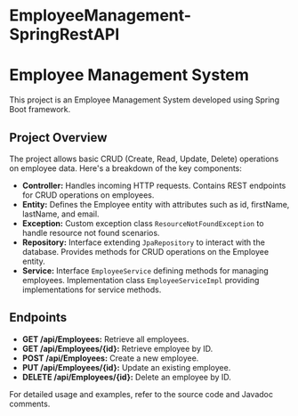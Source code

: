 # EmployeeManagement-SpringRestAPI
# Employee Management System

This project is an Employee Management System developed using Spring Boot framework.

## Project Overview
The project allows basic CRUD (Create, Read, Update, Delete) operations on employee data. Here's a breakdown of the key components:

- **Controller:** Handles incoming HTTP requests. Contains REST endpoints for CRUD operations on employees.
- **Entity:** Defines the Employee entity with attributes such as id, firstName, lastName, and email.
- **Exception:** Custom exception class `ResourceNotFoundException` to handle resource not found scenarios.
- **Repository:** Interface extending `JpaRepository` to interact with the database. Provides methods for CRUD operations on the Employee entity.
- **Service:** Interface `EmployeeService` defining methods for managing employees. Implementation class `EmployeeServiceImpl` providing implementations for service methods.

## Endpoints
- **GET /api/Employees:** Retrieve all employees.
- **GET /api/Employees/{id}:** Retrieve employee by ID.
- **POST /api/Employees:** Create a new employee.
- **PUT /api/Employees/{id}:** Update an existing employee.
- **DELETE /api/Employees/{id}:** Delete an employee by ID.

For detailed usage and examples, refer to the source code and Javadoc comments.






